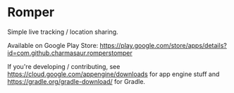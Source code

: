 # Romper

Simple live tracking / location sharing.

Available on Google Play Store: https://play.google.com/store/apps/details?id=com.github.charmasaur.romperstomper

If you're developing / contributing, see https://cloud.google.com/appengine/downloads for app engine stuff and https://gradle.org/gradle-download/ for Gradle.
